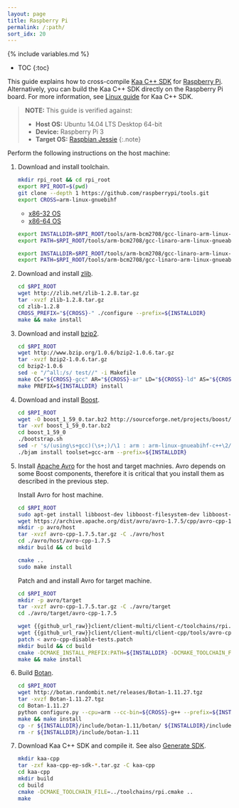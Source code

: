 ```yaml
---
layout: page
title: Raspberry Pi
permalink: /:path/
sort_idx: 20
---
```


{% include variables.md %}

* TOC
{:toc}

This guide explains how to cross-compile [Kaa C++ SDK]({{root_url}}Glossary/#kaa-sdk-type) for [Raspberry Pi](https://www.raspberrypi.org/).
Alternatively, you can build the Kaa C++ SDK directly on the Raspberry Pi board.
For more information, see [Linux guide]({{root_url}}Programming-guide/Using-Kaa-endpoint-SDKs/C++/SDK-Linux/) for Kaa C++ SDK.

>**NOTE:** This guide is verified against:
>
> * **Host OS:** Ubuntu 14.04 LTS Desktop 64-bit
> * **Device:** Raspberry Pi 3
> * **Target OS:** [Raspbian Jessie](https://www.raspberrypi.org/downloads/)
{:.note}

Perform the following instructions on the host machine:

1. Download and install toolchain.

   ```bash
   mkdir rpi_root && cd rpi_root
   export RPI_ROOT=$(pwd)
   git clone --depth 1 https://github.com/raspberrypi/tools.git
   export CROSS=arm-linux-gnuebihf
   ```

   <ul class="nav nav-tabs">
   <li class="active"><a data-toggle="tab" href="#32">x86-32 OS</a></li>
   <li><a data-toggle="tab" href="#64">x86-64 OS</a></li>
   </ul>

   <div class="tab-content"><div id="32" class="tab-pane fade in active" markdown="1" >

   ```bash
   export INSTALLDIR=$RPI_ROOT/tools/arm-bcm2708/gcc-linaro-arm-linux-gnueabihf-raspbian/arm-linux-gnueabihf/libc/usr
   export PATH=$RPI_ROOT/tools/arm-bcm2708/gcc-linaro-arm-linux-gnueabihf-raspbian/bin:$PATH
   ```

   </div><div id="64" class="tab-pane fade" markdown="1" >

   ```bash
   export INSTALLDIR=$RPI_ROOT/tools/arm-bcm2708/gcc-linaro-arm-linux-gnueabihf-raspbian-x64/arm-linux-gnueabihf/libc/usr
   export PATH=$RPI_ROOT/tools/arm-bcm2708/gcc-linaro-arm-linux-gnueabihf-raspbian-x64/bin:$PATH
   ```

   </div>
   </div>

2. Download and install [zlib](http://www.zlib.net/).

   ```bash
   cd $RPI_ROOT
   wget http://zlib.net/zlib-1.2.8.tar.gz
   tar -xvzf zlib-1.2.8.tar.gz
   cd zlib-1.2.8
   CROSS_PREFIX="${CROSS}-" ./configure --prefix=${INSTALLDIR}
   make && make install
   ```

3. Download and install [bzip2](http://www.bzip.org/).

   ```bash
   cd $RPI_ROOT
   wget http://www.bzip.org/1.0.6/bzip2-1.0.6.tar.gz
   tar -xvzf bzip2-1.0.6.tar.gz
   cd bzip2-1.0.6
   sed -e "/^all:/s/ test//" -i Makefile
   make CC="${CROSS}-gcc" AR="${CROSS}-ar" LD="${CROSS}-ld" AS="${CROSS}-as"
   make PREFIX=${INSTALLDIR} install
   ```

4. Download and install [Boost](http://www.boost.org/users/download/).

   ```bash
   cd $RPI_ROOT
   wget -O boost_1_59_0.tar.bz2 http://sourceforge.net/projects/boost/files/boost/1.59.0/boost_1_59_0.tar.bz2/download
   tar -xvf boost_1_59_0.tar.bz2
   cd boost_1_59_0
   ./bootstrap.sh
   sed -r 's/(using\s+gcc)(\s+;)/\1 : arm : arm-linux-gnueabihf-c++\2/g' -i project-config.jam
   ./bjam install toolset=gcc-arm --prefix=${INSTALLDIR}
   ```

5. Install [Apache Avro](https://avro.apache.org/) for the host and target machnies.
Avro depends on some Boost components, therefore it is critical that you install them as described in the previous step.

    Install Avro for host machine.
    
   ```bash
   cd $RPI_ROOT
   sudo apt-get install libboost-dev libboost-filesystem-dev libboost-iostreams-dev libboost-program-options-dev libboost-system-dev
   wget https://archive.apache.org/dist/avro/avro-1.7.5/cpp/avro-cpp-1.7.5.tar.gz
   mkdir -p avro/host
   tar -xvzf avro-cpp-1.7.5.tar.gz -C ./avro/host
   cd ./avro/host/avro-cpp-1.7.5
   mkdir build && cd build

   cmake ..
   sudo make install
   ```

    Patch and and install Avro for target machine.

   ```bash
   cd $RPI_ROOT
   mkdir -p avro/target
   tar -xvzf avro-cpp-1.7.5.tar.gz -C ./avro/target
   cd ./avro/target/avro-cpp-1.7.5

   wget {{github_url_raw}}client/client-multi/client-c/toolchains/rpi.cmake
   wget {{github_url_raw}}client/client-multi/client-cpp/tools/avro-cpp-disable-tests.patch
   patch < avro-cpp-disable-tests.patch
   mkdir build && cd build
   cmake -DCMAKE_INSTALL_PREFIX:PATH=${INSTALLDIR} -DCMAKE_TOOLCHAIN_FILE=../rpi.cmake ..
   make && make install
   ```
   
6. Build [Botan](https://botan.randombit.net/).

   ```bash
   cd $RPI_ROOT
   wget http://botan.randombit.net/releases/Botan-1.11.27.tgz
   tar -xvzf Botan-1.11.27.tgz
   cd Botan-1.11.27
   python configure.py --cpu=arm --cc-bin=${CROSS}-g++ --prefix=${INSTALLDIR}
   make && make install
   cp -r ${INSTALLDIR}/include/botan-1.11/botan/ ${INSTALLDIR}/include
   rm -r ${INSTALLDIR}/include/botan-1.11
   ```

7. Download Kaa C++ SDK and compile it.
See also [Generate SDK](Programming-guide/Your-first-Kaa-application/#generate-sdk).

   ```bash
   mkdir kaa-cpp
   tar -zxf kaa-cpp-ep-sdk-*.tar.gz -C kaa-cpp
   cd kaa-cpp
   mkdir build
   cd build
   cmake -DCMAKE_TOOLCHAIN_FILE=../toolchains/rpi.cmake ..
   make
   ```